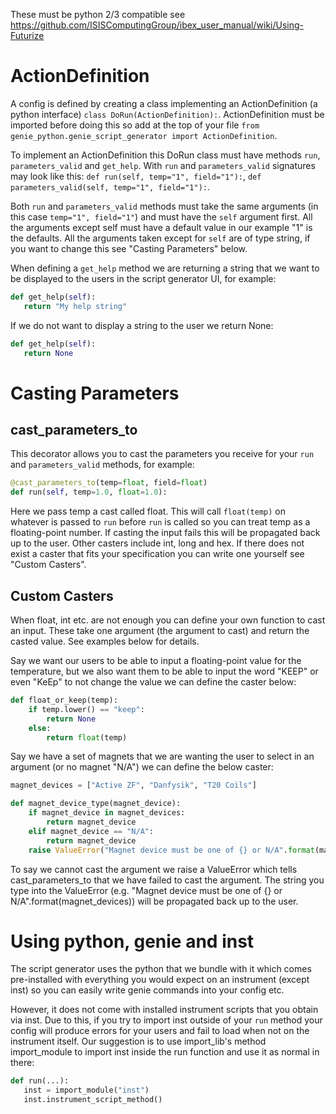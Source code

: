 These must be python 2/3 compatible see https://github.com/ISISComputingGroup/ibex_user_manual/wiki/Using-Futurize

# ActionDefinition

A config is defined by creating a class implementing an ActionDefinition (a python interface) `class DoRun(ActionDefinition):`. ActionDefinition must be imported before doing this so add at the top of your file `from genie_python.genie_script_generator import ActionDefinition`. 

To implement an ActionDefinition this DoRun class must have methods `run`, `parameters_valid` and `get_help`. With `run` and `parameters_valid` signatures may look like this: `def run(self, temp="1", field="1"):`, `def parameters_valid(self, temp="1", field="1"):`.

Both `run` and `parameters_valid` methods must take the same arguments (in this case `temp="1", field="1"`) and must have the `self` argument first. All the arguments except self must have a default value in our example "1" is the defaults. All the arguments taken except for `self` are of type string, if you want to change this see "Casting Parameters" below.

When defining a `get_help` method we are returning a string that we want to be displayed to the users in the script generator UI, for example:

```python
def get_help(self):
   return "My help string"
``` 

If we do not want to display a string to the user we return None:


```python
def get_help(self):
   return None
``` 


# Casting Parameters

## cast_parameters_to

This decorator allows you to cast the parameters you receive for your `run` and `parameters_valid` methods, for example:

```python
@cast_parameters_to(temp=float, field=float)
def run(self, temp=1.0, float=1.0):
```

Here we pass temp a cast called float. This will call `float(temp)` on whatever is passed to `run` before `run` is called so you can treat temp as a floating-point number. If casting the input fails this will be propagated back up to the user. Other casters include int, long and hex. If there does not exist a caster that fits your specification you can write one yourself see "Custom Casters".

## Custom Casters

When float, int etc. are not enough you can define your own function to cast an input. These take one argument (the argument to cast) and return the casted value. See examples below for details.

Say we want our users to be able to input a floating-point value for the temperature, but we also want them to be able to input the word "KEEP" or even "KeEp" to not change the value we can define the caster below:

```python
def float_or_keep(temp):
    if temp.lower() == "keep":
        return None
    else:
        return float(temp)
```

Say we have a set of magnets that we are wanting the user to select in an argument (or no magnet "N/A") we can define the below caster:

```python 
magnet_devices = ["Active ZF", "Danfysik", "T20 Coils"]

def magnet_device_type(magnet_device):
    if magnet_device in magnet_devices:
        return magnet_device
    elif magnet_device == "N/A":
        return magnet_device
    raise ValueError("Magnet device must be one of {} or N/A".format(magnet_devices))
```

To say we cannot cast the argument we raise a ValueError which tells cast_parameters_to that we have failed to cast the argument. The string you type into the ValueError (e.g. "Magnet device must be one of {} or N/A".format(magnet_devices))  will be propagated back up to the user.

# Using python, genie and inst

The script generator uses the python that we bundle with it which comes pre-installed with everything you would expect on an instrument (except inst) so you can easily write genie commands into your config etc. 

However, it does not come with installed instrument scripts that you obtain via inst. Due to this, if you try to import inst outside of your `run` method your config will produce errors for your users and fail to load when not on the instrument itself. Our suggestion is to use import_lib's method import_module to import inst inside the run function and use it as normal in there: 

```python
def run(...):
   inst = import_module("inst")
   inst.instrument_script_method()
```
